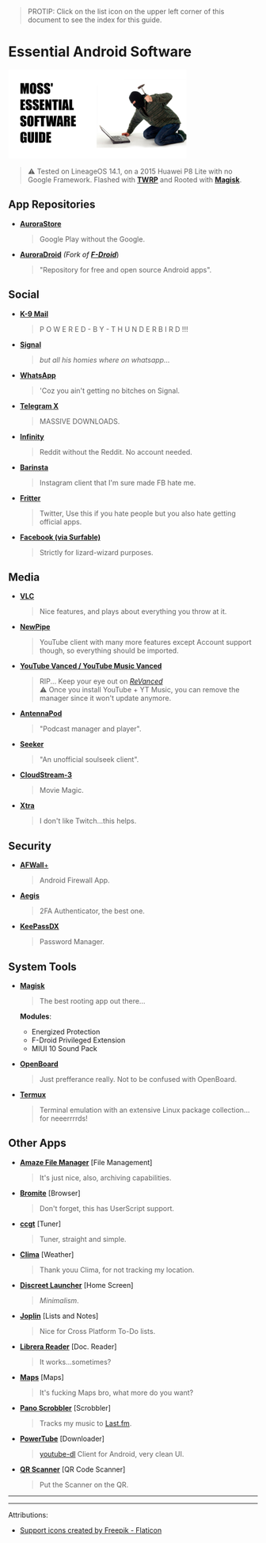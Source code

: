 
> PROTIP:       Click on the list icon on the upper left corner of this document to see the index for this guide.

# Essential Android Software

<img src="assets/cover.png" alt="cover" width="360"/>

> ⚠️ Tested on LineageOS 14.1, on a 2015 Huawei P8 Lite with no Google Framework. Flashed with [**TWRP**](https://twrp.me/) and Rooted with [**Magisk**](https://magiskmanager.com/).

## App Repositories

  - [**AuroraStore**](https://auroraoss.com/)
    > Google Play without the Google.

  - [**AuroraDroid**](https://auroraoss.com/) _(Fork of_ [_**F-Droid**_](https://f-droid.org/))
    > "Repository for free and open source Android apps".
 
## Social

  - [**K-9 Mail**](https://f-droid.org/packages/com.fsck.k9/)
    > P O W E R E D - B Y - T H U N D E R B I R D !!!

  - [**Signal**](https://play.google.com/store/apps/details?id=org.thoughtcrime.securesms)
    > _but all his homies where on whatsapp..._
  
  - [**WhatsApp**](https://play.google.com/store/apps/details?id=com.whatsapp)
    > 'Coz you ain't getting no bitches on Signal.

  - [**Telegram X**](https://play.google.com/store/apps/details?id=org.thunderdog.challegram)
    > MASSIVE DOWNLOADS.

  - [**Infinity**](https://f-droid.org/en/packages/ml.docilealligator.infinityforreddit/)
    > Reddit without the Reddit. No account needed.

  - [**Barinsta**](https://f-droid.org/en/packages/me.austinhuang.instagrabber/)
    > Instagram client that I'm sure made FB hate me.

  - [**Fritter**](https://f-droid.org/en/packages/com.jonjomckay.fritter/)
    > Twitter, Use this if you hate people but you also hate getting official apps.
    
  - [**Facebook (via Surfable)**](https://surfable.app/pwa/com.facebook.katana/)
    > Strictly for lizard-wizard purposes.

## Media

  - [**VLC**](https://f-droid.org/en/packages/org.videolan.vlc/)
    > Nice features, and plays about everything you throw at it.

  - [**NewPipe**](https://f-droid.org/en/packages/org.schabi.newpipe/)
    > YouTube client with many more features except Account support though, so everything should be imported.

  - [**YouTube Vanced / YouTube Music Vanced**](https://www.apkmirror.com/apk/team-vanced/vanced-manager/vanced-manager-2-6-2-crimson-release/)
    > RIP...  Keep your eye out on [_ReVanced_](https://github.com/revanced)  
    > ⚠️ Once you install YouTube + YT Music, you can remove the manager since it won't update anymore.

  - [**AntennaPod**](https://f-droid.org/en/packages/de.danoeh.antennapod/)
    > "Podcast manager and player".

  - [**Seeker**](https://play.google.com/store/apps/details?id=com.companyname.andriodapp1)
    > "An unofficial soulseek client".

  - [**CloudStream-3**](https://github.com/LagradOst/CloudStream-3)
    > Movie Magic.
    
  - [**Xtra**](https://f-droid.org/en/packages/com.github.andreyasadchy.xtra/)
    > I don't like Twitch...this helps.
  

## Security

  - [**AFWall**+](https://f-droid.org/en/packages/dev.ukanth.ufirewall/)
    > Android Firewall App.
  
  - [**Aegis**](https://f-droid.org/en/packages/com.beemdevelopment.aegis/)
    > 2FA Authenticator, the best one.

  - [**KeePassDX**](https://f-droid.org/en/packages/com.kunzisoft.keepass.libre/)
    > Password Manager.

## System Tools

  - [**Magisk**](https://magiskmanager.com/)
    > The best rooting app out there...  
    
    **Modules**:
      * Energized Protection
      * F-Droid Privileged Extension
      * MIUI 10 Sound Pack

  - [**OpenBoard**](https://f-droid.org/packages/org.dslul.openboard.inputmethod.latin/)
    > Just prefferance really. Not to be confused with OpenBoard.
    
  - [**Termux**](https://f-droid.org/en/packages/com.termux/)
    > Terminal emulation with an extensive Linux package collection... for neeerrrrds!

## Other Apps

  - [**Amaze File Manager**](https://play.google.com/store/apps/details?id=com.amaze.filemanager) [File Management]
    > It's just nice, also, archiving capabilities.

  - [**Bromite**](https://www.bromite.org/) [Browser]
    > Don't forget, this has UserScript support.

  - [**ccgt**](https://f-droid.org/en/packages/de.fff.ccgt/) [Tuner]
    > Tuner, straight and simple.

  - [**Clima**](https://f-droid.org/en/packages/co.prestosole.clima/) [Weather]
    > Thank youu Clima, for not tracking my location.

  - [**Discreet Launcher**](https://f-droid.org/en/packages/com.vincent_falzon.discreetlauncher/) [Home Screen]
    > _Minimalism_.

  - [**Joplin**](https://f-droid.org/en/packages/net.cozic.joplin/) [Lists and Notes]
    > Nice for Cross Platform To-Do lists.

  - [**Librera Reader**](https://f-droid.org/en/packages/com.foobnix.pro.pdf.reader/) [Doc. Reader]
    > It works...sometimes?

  - [**Maps**](https://play.google.com/store/apps/details?id=com.google.android.apps.maps) [Maps]
    > It's fucking Maps bro, what more do you want?

  - [**Pano Scrobbler**](https://play.google.com/store/apps/details?id=com.arn.scrobble) [Scrobbler]
    > Tracks my music to [Last.fm](https://www.last.fm/).
    
  - [**PowerTube**](https://github.com/razar-dev/PowerTube) [Downloader]
    > [youtube-dl](https://github.com/ytdl-org/youtube-dl/) Client for Android, very clean UI.

  - [**QR Scanner**](https://f-droid.org/en/packages/com.secuso.privacyFriendlyCodeScanner/) [QR Code Scanner]
    > Put the Scanner on the QR.

---
---

Attributions:

* <a href="https://www.flaticon.com/free-icons/support" title="support icons">Support icons created by Freepik - Flaticon</a>

